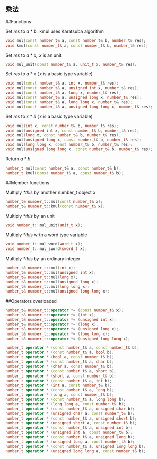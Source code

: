 乘法
-------------

##Functions

Set _res_ to _a_ \* _b_. kmul uses Karatsuba algorithm
```C++
void mul(const number_t& a, const number_t& b, number_t& res);
void kmul(const number_t& a, const number_t& b, number_t& res);
```

Set _res_ to _a_ \* _x_, _x_ is an unit.
```C++
void mul_unit(const number_t& a, unit_t x, number_t& res);
```

Set _res_ to _a_ \* _x_ (_x_ is a basic type variable)
```C++
void mul(const number_t& a, int x, number_t& res);
void mul(const number_t& a, unsigned int x, number_t& res);
void mul(const number_t& a, long x, number_t& res);
void mul(const number_t& a, unsigned long x, number_t& res);
void mul(const number_t& a, long long x, number_t& res);
void mul(const number_t& a, unsigned long long x, number_t& res);
```

Set _res_ to _x_ \* _b_ (_x_ is a basic type variable)
```C++
void mul(int x, const number_t& b, number_t& res);
void mul(unsigned int x, const number_t& b, number_t& res);
void mul(long x, const number_t& b, number_t& res);
void mul(unsigned long x, const number_t& b, number_t& res);
void mul(long long x, const number_t& b, number_t& res);
void mul(unsigned long long x, const number_t& b, number_t& res);
```

Return _a_ \* _b_
```C++
number_t mul(const number_t& a, const number_t& b);
number_t kmul(const number_t& a, const number_t& b);
```

##Member functions

Multiply _*this_ by another number_t object _x_
```C++
number_t& number_t::mul(const number_t& x);
number_t& number_t::kmul(const number_t& x);
```
Multiply _*this_ by an unit
```C++
void number_t::mul_unit(unit_t x);
```
Multiply _*this_ with a word type variable
```C++
void number_t::mul_word(word_t x);
void number_t::mul_sword(sword_t x);
```
Multiply _*this_ by an ordinary integer
```C++
number_t& number_t::mul(int x);
number_t& number_t::mul(unsigned int x);
number_t& number_t::mul(long x);
number_t& number_t::mul(unsigned long x);
number_t& number_t::mul(long long x);
number_t& number_t::mul(unsigned long long x);
```

##Operators overloaded
```C++
number_t& number_t::operator *= (const number_t& x);
number_t& number_t::operator *= (int x);
number_t& number_t::operator *= (unsigned int x);
number_t& number_t::operator *= (long x);
number_t& number_t::operator *= (unsigned long x);
number_t& number_t::operator *= (long long x);
number_t& number_t::operator *= (unsigned long long x);

number_t operator * (const number_t& a, const number_t& b);
number_t operator * (const number_t& a, bool b);
number_t operator * (bool a, const number_t& b);
number_t operator * (const number_t& a, char b);
number_t operator * (char a, const number_t& b);
number_t operator * (const number_t& a, short b);
number_t operator * (short a, const number_t& b);
number_t operator * (const number_t& a, int b);
number_t operator * (int a, const number_t& b);
number_t operator * (const number_t& a, long b);
number_t operator * (long a, const number_t& b);
number_t operator * (const number_t& a, long long b);
number_t operator * (long long a, const number_t& b);
number_t operator * (const number_t& a, unsigned char b);
number_t operator * (unsigned char a, const number_t& b);
number_t operator * (const number_t& a, unsigned short b);
number_t operator * (unsigned short a, const number_t& b);
number_t operator * (const number_t& a, unsigned int b);
number_t operator * (unsigned int a, const number_t& b);
number_t operator * (const number_t& a, unsigned long b);
number_t operator * (unsigned long a, const number_t& b);
number_t operator * (const number_t& a, unsigned long long b);
number_t operator * (unsigned long long a, const number_t& b);
```
